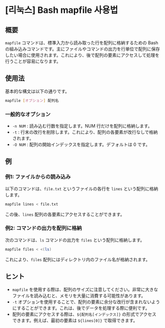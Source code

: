# [리눅스] Bash mapfile 사용법

## 概要
`mapfile` コマンドは、標準入力から読み取った行を配列に格納するための Bash の組み込みコマンドです。主にファイルやコマンドの出力を行単位で配列に保存したい場合に使用されます。これにより、後で配列の要素にアクセスして処理を行うことが容易になります。

## 使用法
基本的な構文は以下の通りです。

```bash
mapfile [オプション] 配列名
```

### 一般的なオプション
- `-n NUM` : 読み込む行数を指定します。NUM 行だけを配列に格納します。
- `-t` : 行末の改行を削除します。これにより、配列の各要素が改行なしで格納されます。
- `-O NUM` : 配列の開始インデックスを指定します。デフォルトは 0 です。

## 例
### 例1: ファイルからの読み込み
以下のコマンドは、`file.txt` というファイルの各行を `lines` という配列に格納します。

```bash
mapfile lines < file.txt
```

この後、`lines` 配列の各要素にアクセスすることができます。

### 例2: コマンドの出力を配列に格納
次のコマンドは、`ls` コマンドの出力を `files` という配列に格納します。

```bash
mapfile files < <(ls)
```

これにより、`files` 配列にはディレクトリ内のファイル名が格納されます。

## ヒント
- `mapfile` を使用する際は、配列のサイズに注意してください。非常に大きなファイルを読み込むと、メモリを大量に消費する可能性があります。
- `-t` オプションを使用することで、配列の要素に余分な改行が含まれないようにすることができます。これは、後でデータを処理する際に便利です。
- 配列の要素にアクセスする際は、`${配列名[インデックス]}` の形式でアクセスできます。例えば、最初の要素は `${lines[0]}` で取得できます。